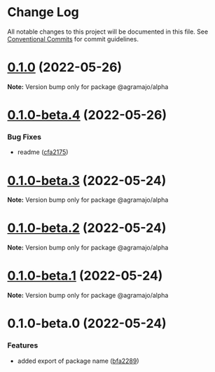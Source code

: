 # Change Log

All notable changes to this project will be documented in this file.
See [Conventional Commits](https://conventionalcommits.org) for commit guidelines.

# [0.1.0](https://github.com/agramajo/test/compare/@agramajo/alpha@0.1.0-beta.4...@agramajo/alpha@0.1.0) (2022-05-26)

**Note:** Version bump only for package @agramajo/alpha





# [0.1.0-beta.4](https://github.com/agramajo/test/compare/@agramajo/alpha@0.1.0-beta.3...@agramajo/alpha@0.1.0-beta.4) (2022-05-26)


### Bug Fixes

* readme ([cfa2175](https://github.com/agramajo/test/commit/cfa21755c86e04b5a7cd180ff8e7e600d36d1fde))





# [0.1.0-beta.3](https://github.com/agramajo/test/compare/@agramajo/alpha@0.1.0-beta.2...@agramajo/alpha@0.1.0-beta.3) (2022-05-24)

**Note:** Version bump only for package @agramajo/alpha





# [0.1.0-beta.2](https://github.com/agramajo/test/compare/@agramajo/alpha@0.1.0-beta.1...@agramajo/alpha@0.1.0-beta.2) (2022-05-24)

**Note:** Version bump only for package @agramajo/alpha





# [0.1.0-beta.1](https://github.com/agramajo/test/compare/@agramajo/alpha@0.1.0-beta.0...@agramajo/alpha@0.1.0-beta.1) (2022-05-24)

**Note:** Version bump only for package @agramajo/alpha





# 0.1.0-beta.0 (2022-05-24)


### Features

* added export of package name ([bfa2289](https://github.com/agramajo/test/commit/bfa22899b24f605c586f30de18b516d1f0ff04d6))
